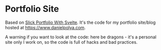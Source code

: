 # Portfolio Site

Based on [Slick Portfolio With Svelte](https://github.com/RiadhAdrani/slick-portfolio-svelte). It's the code for my portfolio site/blog hosted at https://www.danielpolya.com.

A warning if you want to look at the code: here be dragons - it's a personal site only I work on, so the code is full of hacks and bad practices.
